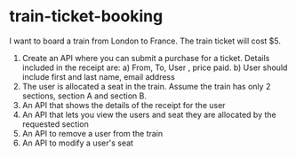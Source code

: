 # train-ticket-booking

I want to board a train from London to France. The train ticket will cost $5.

1) Create an API where you can submit a purchase for a ticket. Details included in the receipt are:
   a) From, To, User , price paid.
   b) User should include first and last name, email address
3) The user is allocated a seat in the train. Assume the train has only 2 sections, section A and section B.
4) An API that shows the details of the receipt for the user
5) An API that lets you view the users and seat they are allocated by the requested section
6) An API to remove a user from the train
7) An API to modify a user's seat
